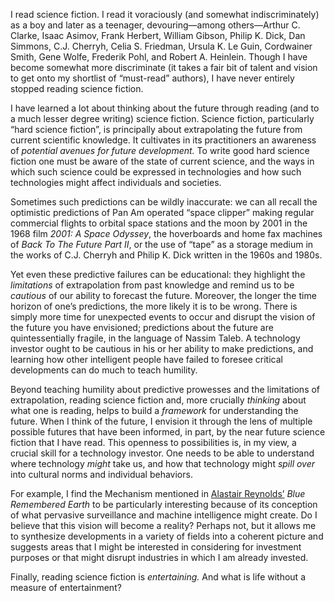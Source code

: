 <p class="lede">I read science fiction. I read it voraciously (and somewhat indiscriminately) as a boy and later as a teenager, devouring—among others—Arthur C. Clarke, Isaac Asimov, Frank Herbert, William Gibson, Philip K. Dick, Dan Simmons, C.J. Cherryh, Celia S. Friedman, Ursula K. Le Guin, Cordwainer Smith, Gene Wolfe, Frederik Pohl, and Robert A. Heinlein. Though I have become somewhat more discriminate (it takes a fair bit of talent and vision to get onto my shortlist of “must-read” authors), I have never entirely stopped reading science fiction.</p>

I have learned a lot about thinking about the future through reading (and to a much lesser degree writing) science fiction. Science fiction, particularly “hard science fiction”, is principally about extrapolating the future from current scientific knowledge. It cultivates in its practitioners an awareness of _potential avenues for future development._ To write good hard science fiction one must be aware of the state of current science, and the ways in which such science could be expressed in technologies and how such technologies might affect individuals and societies. 

Sometimes such predictions can be wildly inaccurate: we can all recall the optimistic predictions of Pan Am operated “space clipper” making regular commercial flights to orbital space stations and the moon by 2001 in the 1968 film <cite>2001: A Space Odyssey</cite>, the hoverboards and home fax machines of <cite>Back To The Future Part II</cite>, or the use of “tape” as a storage medium in the works of C.J. Cherryh and Philip K. Dick written in the 1960s and 1980s.

Yet even these predictive failures can be educational: they highlight the _limitations_ of extrapolation from past knowledge and remind us to be _cautious_ of our ability to forecast the future. Moreover, the longer the time horizon of one’s predictions, the more likely it is to be wrong. There is simply more time for unexpected events to occur and disrupt the vision of the future you have envisioned; predictions about the future are quintessentially fragile, in the language of Nassim Taleb. A technology investor ought to be cautious in his or her ability to make predictions, and learning how other intelligent people have failed to foresee critical developments can do much to teach humility. 

Beyond teaching humility about predictive prowesses and the limitations of extrapolation, reading science fiction and, more crucially _thinking_ about what one is reading, helps to build a _framework_ for understanding the future. When I think of the future, I envision it through the lens of multiple possible futures that have been informed, in part, by the near future science fiction that I have read. This openness to possibilities is, in my view, a crucial skill for a technology investor. One needs to be able to understand where technology _might_ take us, and how that technology might _spill over_ into cultural norms and individual behaviors. 

For example, I find the Mechanism mentioned in [Alastair Reynolds’](http://www.alastairreynolds.com/) <cite>Blue Remembered Earth</cite> to be particularly interesting because of its conception of what pervasive surveillance and machine intelligence might create. Do I believe that this vision will become a reality? Perhaps not, but it allows me to synthesize developments in a variety of fields into a coherent picture and suggests areas that I might be interested in considering for investment purposes or that might disrupt industries in which I am already invested. 

Finally, reading science fiction is _entertaining._ And what is life without a measure of entertainment?